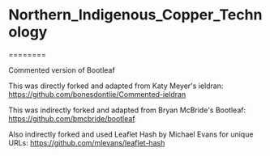 # Northern_Indigenous_Copper_Technology
========

Commented version of Bootleaf

This was directly forked and adapted from Katy Meyer's ieldran: https://github.com/bonesdontlie/Commented-ieldran

This was indirectly forked and adapted from Bryan McBride's Bootleaf: https://github.com/bmcbride/bootleaf

Also indirectly forked and used Leaflet Hash by Michael Evans for unique URLs: https://github.com/mlevans/leaflet-hash
